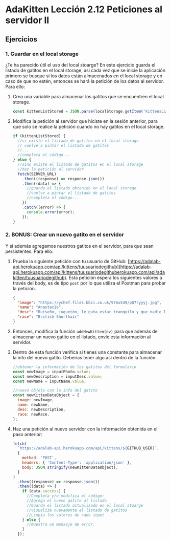 # AdaKitten Lección 2.12 Peticiones al servidor II

## Ejercicios

### 1. Guardar en el local storage

¿Te ha parecido útil el uso del local stoarge? En este ejercicio guarda el listado de gatitos en el local storage, asi cada vez que se inicie la aplicación primero se busque si los datos están almacenados en el local storage y en caso de que no estén, entonces se hará la petición de los datos al servidor. Para ello:

1. Crea una variable para almacenar los gatitos que se encuentren el local storage.

    ```js
    const kittenListStored = JSON.parse(localStorage.getItem('kittensList'));
    ```

2. Modifica la petición al servidor que hiciste en la sesión anterior, para que solo se realice la petición cuando no hay gatitos en el local storage.

    ```js
    if (kittenListStored) {
      //si existe el listado de gatitos en el local storage
      // vuelve a pintar el listado de gatitos
      //...
      //completa el código...
    } else {
      //sino existe el listado de gatitos en el local storage
      //haz la petición al servidor
      fetch(SERVER_URL)
        .then((response) => response.json())
        .then((data) => {
          //guarda el listado obtenido en el local storage.
          //vuelve a pintar el listado de gatitos
          //completa el código...
        })
        .catch((error) => {
          console.error(error);
        });
    }
    ```

### 2. BONUS: Crear un nuevo gatito en el servidor

Y si además agregamos nuestros gatitos en el servidor, para que sean persistentes. Para ello:

1. Prueba la siguiente petición con tu usuario de GitHub: [https://adalab-api.herokuapp.com/api/kittens/tuusuariodegithub](https://adalab-api.herokuapp.com/api/kittens/tuusuariodegithuberokuapp.com/api/adakitten/tuusuariodegithub). Esta petición espera los siguientes valores a través del body, es de tipo `post` por lo que utiliza el Postman para probar la petición.

    ```json
    {
      "image": "https://ychef.files.bbci.co.uk/976x549/p07ryyyj.jpg",
      "name": "Anastacio",
      "desc": "Ruiseño, juguetón, le guta estar tranquilo y que nadie le moleste. Es una maravilla acariciarle!",
      "race": "British Shorthair"
    }
    ```

2. Entonces, modifica la función `addNewKitten(ev)` para que además de almacenar un nuevo gatito en el listado, envíe esta información al servidor.
3. Dentro de esta función verifica si tienes una constante para almacenar la info del nuevo gatito. Deberías tener algo así dentro de la función:

    ```js
    //obtener la información de los gatitos del formulario
    const newImage = inputPhoto.value;
    const newDescription = inputDesc.value;
    const newName = inputName.value;

    //nuevo objeto con la info del gatito
    const newKittenDataObject = {
      image: newImage,
      name: newName,
      desc: newDescription,
      race: newRace,
    };
    ```

4. Haz una petición al nuevo servidor con la información obtenida en el paso anterior:

    ```js
    fetch(
      `https://adalab-api.herokuapp.com/api/kittens/${GITHUB_USER}`,
      {
        method: 'POST',
        headers: { 'Content-Type': 'application/json' },
        body: JSON.stringify(newKittenDataObject),
      }
    )
      .then((response) => response.json())
      .then((data) => {
        if (data.success) {
          //Completa y/o modifica el código:
          //Agrega el nuevo gatito al listado
          //Guarda el listado actualizado en el local stoarge
          //Visualiza nuevamente el listado de gatitos
          //Limpia los valores de cada input
        } else {
          //muestra un mensaje de error.
        }
      });
    ```
